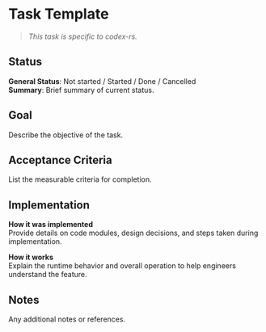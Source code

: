 # Task Template

> *This task is specific to codex-rs.*

## Status

**General Status**: Not started / Started / Done / Cancelled  
**Summary**: Brief summary of current status.

## Goal

Describe the objective of the task.

## Acceptance Criteria

List the measurable criteria for completion.

## Implementation

**How it was implemented**  
Provide details on code modules, design decisions, and steps taken during implementation.

**How it works**  
Explain the runtime behavior and overall operation to help engineers understand the feature.

## Notes

Any additional notes or references.